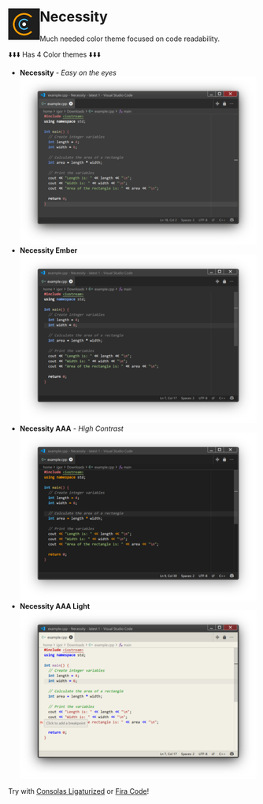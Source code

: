 # Necessity <img src="icons/dark.png" alt="icon" width="64" height="64" align="left" valign="middle">

Much needed color theme focused on code readability.

⬇️⬇️⬇️ Has 4 Color themes  ⬇️⬇️⬇️

- **Necessity** - *Easy on the eyes*![Darker, stronger](demo/necessity.png)
- **Necessity Ember**![Darker, stronger](demo/emb.png)
- **Necessity AAA** *- High Contrast*![Darker, stronger](demo/aaa.png)
- **Necessity AAA Light**![Darker, stronger](demo/aaa_light.png)


Try with [Consolas Ligaturized](https://github.com/somq/consolas-ligaturized/) or [Fira Code](https://github.com/tonsky/FiraCode)!